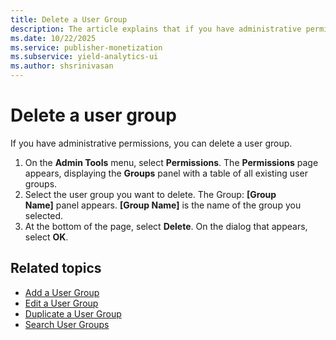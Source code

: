 ```yaml
---
title: Delete a User Group
description: The article explains that if you have administrative permissions, you can delete a user group.
ms.date: 10/22/2025
ms.service: publisher-monetization
ms.subservice: yield-analytics-ui
ms.author: shsrinivasan
---
```


# Delete a user group

If you have administrative permissions, you can delete a user group.

1. On the **Admin Tools** menu, select **Permissions**. The **Permissions** page appears, displaying the **Groups** panel with a table of all existing user groups.
1. Select the user group you want to delete. The Group: **[Group Name]** panel appears. **[Group Name]** is the name of the group you selected.
1. At the bottom of the page, select **Delete**. On the dialog that appears, select **OK**.

## Related topics

- [Add a User Group](add-a-user-group.md)
- [Edit a User Group](edit-a-user-group.md)
- [Duplicate a User Group](duplicate-a-user-group.md)
- [Search User Groups](search-user-groups.md)
